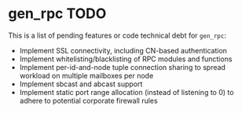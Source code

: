 # gen_rpc TODO

This is a list of pending features or code technical debt for `gen_rpc`:

- Implement SSL connectivity, including CN-based authentication
- Implement whitelisting/blacklisting of RPC modules and functions
- Implement per-id-and-node tuple connection sharing to spread workload on multiple mailboxes per node
- Implement sbcast and abcast support
- Implement static port range allocation (instead of listening to 0) to adhere to potential corporate firewall rules